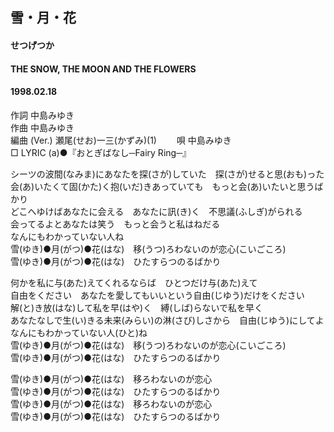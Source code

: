 ## 雪・月・花
#### せつげつか
#### THE SNOW, THE MOON AND THE FLOWERS
#### 1998.02.18


作詞     中島みゆき　　　　　   
作曲      中島みゆき  　　　   
編曲 (Ver.) 瀬尾(せお)一三(かずみ)(1)　　
唄     中島みゆき    
□ LYRIC (a)●『おとぎばなし─Fairy Ring─』  
  
シーツの波間(なみま)にあなたを探(さが)していた　探(さが)せると思(おも)った  
会(あ)いたくて固(かた)く抱(いだ)きあっていても　もっと会(あ)いたいと思うばかり  
どこへゆけばあなたに会える　あなたに訊(き)く　不思議(ふしぎ)がられる  
会ってるよとあなたは笑う　もっと会うと私はねだる  
なんにもわかっていない人ね  
雪(ゆき)●月(がつ)●花(はな)　移(うつ)ろわないのが恋心(こいごころ)  
雪(ゆき)●月(がつ)●花(はな)　ひたすらつのるばかり  
  
何かを私に与(あた)えてくれるならば　ひとつだけ与(あた)えて  
自由をください　あなたを愛してもいいという自由(じゆう)だけをください  
解(と)き放(はな)して私を早(はや)く　縛(しば)らないで私を早く  
あなたなしで生(い)きる未来(みらい)の淋(さび)しさから　自由(じゆう)にしてよ  
なんにもわかっていない人(ひと)ね  
雪(ゆき)●月(がつ)●花(はな)　移(うつ)ろわないのが恋心(こいごころ)  
雪(ゆき)●月(がつ)●花(はな)　ひたすらつのるばかり  
  
雪(ゆき)●月(がつ)●花(はな)　移ろわないのが恋心  
雪(ゆき)●月(がつ)●花(はな)　ひたすらつのるばかり  
雪(ゆき)●月(がつ)●花(はな)　移ろわないのが恋心  
雪(ゆき)●月(がつ)●花(はな)　ひたすらつのるばかり  